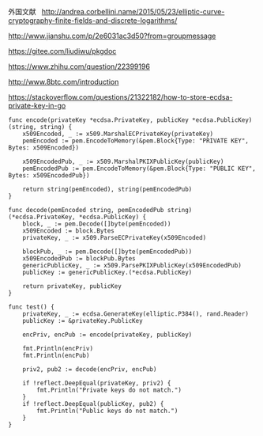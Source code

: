 外国文献    http://andrea.corbellini.name/2015/05/23/elliptic-curve-cryptography-finite-fields-and-discrete-logarithms/

http://www.jianshu.com/p/2e6031ac3d50?from=groupmessage

https://gitee.com/liudiwu/pkgdoc


https://www.zhihu.com/question/22399196




http://www.8btc.com/introduction


https://stackoverflow.com/questions/21322182/how-to-store-ecdsa-private-key-in-go

```
func encode(privateKey *ecdsa.PrivateKey, publicKey *ecdsa.PublicKey) (string, string) {
    x509Encoded, _ := x509.MarshalECPrivateKey(privateKey)
    pemEncoded := pem.EncodeToMemory(&pem.Block{Type: "PRIVATE KEY", Bytes: x509Encoded})

    x509EncodedPub, _ := x509.MarshalPKIXPublicKey(publicKey)
    pemEncodedPub := pem.EncodeToMemory(&pem.Block{Type: "PUBLIC KEY", Bytes: x509EncodedPub})

    return string(pemEncoded), string(pemEncodedPub)
}

func decode(pemEncoded string, pemEncodedPub string) (*ecdsa.PrivateKey, *ecdsa.PublicKey) {
    block, _ := pem.Decode([]byte(pemEncoded))
    x509Encoded := block.Bytes
    privateKey, _ := x509.ParseECPrivateKey(x509Encoded)

    blockPub, _ := pem.Decode([]byte(pemEncodedPub))
    x509EncodedPub := blockPub.Bytes
    genericPublicKey, _ := x509.ParsePKIXPublicKey(x509EncodedPub)
    publicKey := genericPublicKey.(*ecdsa.PublicKey)

    return privateKey, publicKey
}

func test() {
    privateKey, _ := ecdsa.GenerateKey(elliptic.P384(), rand.Reader)
    publicKey := &privateKey.PublicKey

    encPriv, encPub := encode(privateKey, publicKey)

    fmt.Println(encPriv)
    fmt.Println(encPub)

    priv2, pub2 := decode(encPriv, encPub)

    if !reflect.DeepEqual(privateKey, priv2) {
        fmt.Println("Private keys do not match.")
    }
    if !reflect.DeepEqual(publicKey, pub2) {
        fmt.Println("Public keys do not match.")
    }
}
```
